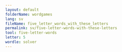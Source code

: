 ```yaml
---
layout: default
folderName: wordgames
lang: sv
fileName: five_letter_words_with_these_letters
permalink: sv/five-letter-words-with-these-letters
tool: five-letter-words
letter: 5
wordle: solver
---
```

